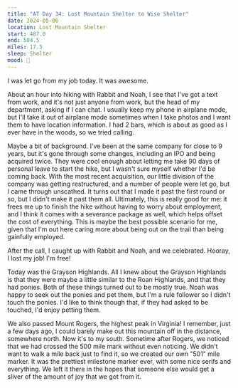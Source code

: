 ```yaml
---
title: "AT Day 34: Lost Mountain Shelter to Wise Shelter"
date: 2024-05-06
location: Lost Mountain Shelter
start: 487.0
end: 504.5
miles: 17.5
sleep: Shelter
mood: 🙂
---
```

I was let go from my job today. It was awesome.

About an hour into hiking with Rabbit and Noah, I see that I've got a text from work, and it's not just anyone from work, but the head of my department, asking if I can chat. I usually keep my phone in airplane mode, but I'll take it out of airplane mode sometimes when I take photos and I want them to have location information. I had 2 bars, which is about as good as I ever have in the woods, so we tried calling.

Maybe a bit of background. I've been at the same company for close to 9 years, but it's gone through some changes, including an IPO and being acquired twice. They were cool enough about letting me take 90 days of personal leave to start the hike, but I wasn't sure myself whether I'd be coming back. With the most recent acquisition, our little division of the company was getting restructured, and a number of people were let go, but I came through unscathed. It turns out that I made it past the first round or so, but I didn't make it past them all. Ultimately, this is really good for me: it frees me up to finish the hike without having to worry about employment, and I think it comes with a severance package as well, which helps offset the cost of everything. This is maybe the best possible scenario for me, given that I'm out here caring more about being out on the trail than being gainfully employed.

After the call, I caught up with Rabbit and Noah, and we celebrated. Hooray, I lost my job! I'm free!

Today was the Grayson Highlands. All I knew about the Grayson Highlands is that they were maybe a little similar to the Roan Highlands, and that they had ponies. Both of these things turned out to be mostly true. Noah was happy to seek out the ponies and pet them, but I'm a rule follower so I didn't touch the ponies. I'd like to think though that, if they had asked to be touched, I'd enjoy petting them.

We also passed Mount Rogers, the highest peak in Virginia! I remember, just a few days ago, I could barely make out this mountain off in the distance, somewhere north. Now it's to my south. Sometime after Rogers, we noticed that we had crossed the 500 mile mark without even noticing. We didn't want to walk a mile back just to find it, so we created our own "501" mile marker. It was the prettiest milestone marker ever, with some nice serifs and everything. We left it there in the hopes that someone else would get a sliver of the amount of joy that we got from it.
